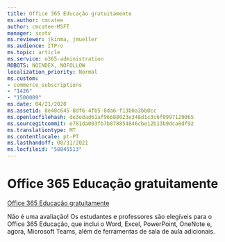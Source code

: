 ```yaml
---
title: Office 365 Educação gratuitamente
ms.author: cmcatee
author: cmcatee-MSFT
manager: scotv
ms.reviewer: jkinma, jmueller
ms.audience: ITPro
ms.topic: article
ms.service: o365-administration
ROBOTS: NOINDEX, NOFOLLOW
localization_priority: Normal
ms.custom:
- commerce_subscriptions
- "1426"
- "1500009"
ms.date: 04/21/2020
ms.assetid: 8e48c645-8df6-4fb5-8da6-f13b0a3bb0cc
ms.openlocfilehash: de3edad61af96688023e348d1c3c6f0997129065
ms.sourcegitcommit: e781da003fb7b878854846cbe12b13b9dca8df92
ms.translationtype: MT
ms.contentlocale: pt-PT
ms.lasthandoff: 08/31/2021
ms.locfileid: "58845513"
---
```

# <a name="office-365-education-for-free"></a>Office 365 Educação gratuitamente

[Office 365 Educação gratuitamente](https://products.office.com/student/office-in-education?ms.officeurl=students)
  
Não é uma avaliação! Os estudantes e professores são elegíveis para o Office 365 Educação, que inclui o Word, Excel, PowerPoint, OneNote e, agora, Microsoft Teams, além de ferramentas de sala de aula adicionais.